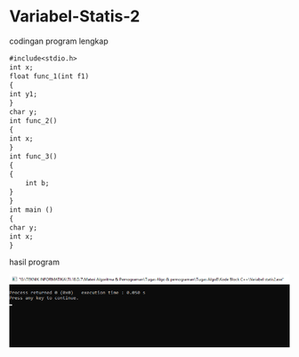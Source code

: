 # Variabel-Statis-2


codingan program lengkap

    #include<stdio.h>
    int x;
    float func_1(int f1)
    {
    int y1;
    }
    char y;
    int func_2()
    {
    int x;
    }
    int func_3()
    {
    {
        int b;
    }
    }
    int main ()
    {
    char y;
    int x;
    }
    
hasil program

![img](https://github.com/AbdulahHanafi/Variabel-Statis-2/blob/master/Variabel%20statis2.png?raw=true)
